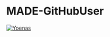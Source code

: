 # MADE-GitHubUser

[![Yoenas](https://circleci.com/gh/Yoenas/MADE-GitHubUser.svg?style=svg)](https://circleci.com/gh/Yoenas/MADE-GitHubUser)
